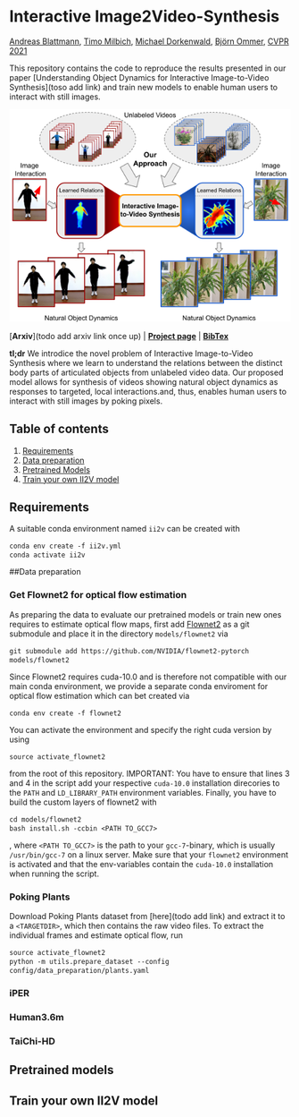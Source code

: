 # Interactive Image2Video-Synthesis

[Andreas Blattmann](https://www.linkedin.com/in/andreas-blattmann-479038186/?originalSubdomain=de),
[Timo Milbich](https://timomilbich.github.io/),
[Michael Dorkenwald](https://mdork.github.io/),
[Björn Ommer](https://hci.iwr.uni-heidelberg.de/Staff/bommer),
[CVPR 2021](http://cvpr2021.thecvf.com/)<br/>

This repository contains the code to reproduce the results presented in our paper [Understanding Object Dynamics for Interactive Image-to-Video Synthesis](toso add link) and train new models to enable human users to interact with still images.  


![teaser](images/overview.png "Overview over our model.")

[**Arxiv**](todo add arxiv link once up) | [**Project page**](https://compvis.github.io/interactive-image2video-synthesis/) | [**BibTex**]()

**tl;dr** We introdice the novel problem of Interactive Image-to-Video Synthesis where we learn to understand the relations between the distinct body parts of articulated objects from unlabeled video data. Our proposed model allows for synthesis of videos showing natural object dynamics as responses to targeted, local interactions.and, thus, enables human users to interact with still images by poking pixels.

## Table of contents ##
1. [Requirements](#Requirements)
2. [Data preparation](#data_prep)
3. [Pretrained Models](#pretrained)
4. [Train your own II2V model](#training)

## Requirements <a name="Requirements"></a>
A suitable conda environment named ``ii2v`` can be created with

````shell script
conda env create -f ii2v.yml 
conda activate ii2v
````

##Data preparation <a name="data_prep"></a>

### Get Flownet2 for optical flow estimation ###

As preparing the data to evaluate our pretrained models or train new ones requires to estimate optical flow maps, first add [Flownet2](https://github.com/NVIDIA/flownet2-pytorch) as a git submodule and place it in the directory ``models/flownet2`` via

```shell script
git submodule add https://github.com/NVIDIA/flownet2-pytorch models/flownet2
``` 

Since Flownet2 requires cuda-10.0 and is therefore not compatible with our main conda environment, we provide a separate conda enviroment for optical flow estimation which can bet created via

```shell script
conda env create -f flownet2
```
You can activate the environment and specify the right cuda version by using 

```shell script
source activate_flownet2
``` 
from the root of this repository. IMPORTANT: You have to ensure that lines 3 and 4 in the script add your respective ``cuda-10.0`` installation direcories to the ``PATH`` and ``LD_LIBRARY_PATH`` environment variables.
Finally, you have to build the custom layers of flownet2 with

```shell script
cd models/flownet2
bash install.sh -ccbin <PATH TO_GCC7>
```
, where ``<PATH TO_GCC7>`` is the path to your ``gcc-7``-binary, which is usually ``/usr/bin/gcc-7`` on a linux server. Make sure that your ``flownet2`` environment is activated and that the env-variables contain the ``cuda-10.0`` installation when running the script.
   

### Poking Plants ###

Download Poking Plants dataset from [here](todo add link) and extract it to a ``<TARGETDIR>``, which then contains the raw video files. To extract the individual frames and estimate optical flow, run

````shell script
source activate_flownet2
python -m utils.prepare_dataset --config config/data_preparation/plants.yaml
````

### iPER ###

### Human3.6m ###

### TaiChi-HD ###

## Pretrained models <a name="pretrained"></a>

## Train your own II2V model <a name="training"></a>

